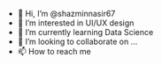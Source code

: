 - 👋 Hi, I’m @shazminnasir67
- 👀 I’m interested in UI/UX design
- 🌱 I’m currently learning Data Science
- 💞️ I’m looking to collaborate on ...
- 📫 How to reach me 

<!---
shazminnasir67/shazminnasir67 is a ✨ special ✨ repository because its `README.md` (this file) appears on your GitHub profile.
You can click the Preview link to take a look at your changes.
--->
